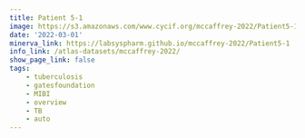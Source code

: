 ```yaml
---
title: Patient 5-1
image: https://s3.amazonaws.com/www.cycif.org/mccaffrey-2022/Patient5-1/thumbnail--default.jpg
date: '2022-03-01'
minerva_link: https://labsyspharm.github.io/mccaffrey-2022/Patient5-1
info_link: /atlas-datasets/mccaffrey-2022/
show_page_link: false
tags:
    - tuberculosis
    - gatesfoundation
    - MIBI
    - overview
    - TB
    - auto
---
```

